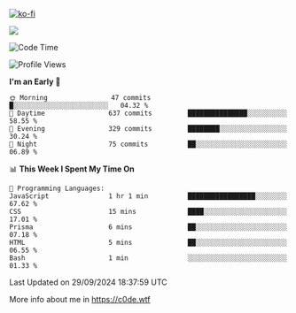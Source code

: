 [![ko-fi](https://ko-fi.com/img/githubbutton_sm.svg)](https://ko-fi.com/Z8Z4Y2LKX)

<a href="https://wakatime.com"><img src="https://wakatime.com/share/@c0dezin/b7f18a7c-ab3a-40b8-8bc7-b1b7bf71f1d6.svg" /></a>

<!--START_SECTION:waka-->
![Code Time](http://img.shields.io/badge/Code%20Time-108%20hrs%2058%20mins-blue)

![Profile Views](http://img.shields.io/badge/Profile%20Views-1-blue)

**I'm an Early 🐤** 

```text
🌞 Morning                47 commits          █░░░░░░░░░░░░░░░░░░░░░░░░   04.32 % 
🌆 Daytime                637 commits         ███████████████░░░░░░░░░░   58.55 % 
🌃 Evening                329 commits         ████████░░░░░░░░░░░░░░░░░   30.24 % 
🌙 Night                  75 commits          ██░░░░░░░░░░░░░░░░░░░░░░░   06.89 % 
```


📊 **This Week I Spent My Time On** 

```text
💬 Programming Languages: 
JavaScript               1 hr 1 min          █████████████████░░░░░░░░   67.62 % 
CSS                      15 mins             ████░░░░░░░░░░░░░░░░░░░░░   17.01 % 
Prisma                   6 mins              ██░░░░░░░░░░░░░░░░░░░░░░░   07.18 % 
HTML                     5 mins              ██░░░░░░░░░░░░░░░░░░░░░░░   06.55 % 
Bash                     1 min               ░░░░░░░░░░░░░░░░░░░░░░░░░   01.33 % 
```


 Last Updated on 29/09/2024 18:37:59 UTC
<!--END_SECTION:waka-->

More info about me in https://c0de.wtf
